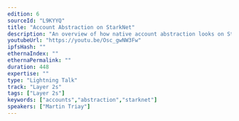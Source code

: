 ```yaml
---
edition: 6
sourceId: "L9KYYQ"
title: "Account Abstraction on StarkNet"
description: "An overview of how native account abstraction looks on StarkNet."
youtubeUrl: "https://youtu.be/Osc_gwNW3Fw"
ipfsHash: ""
ethernaIndex: ""
ethernaPermalink: ""
duration: 448
expertise: ""
type: "Lightning Talk"
track: "Layer 2s"
tags: ["Layer 2s"]
keywords: ["accounts","abstraction","starknet"]
speakers: ["Martin Triay"]
---
```


